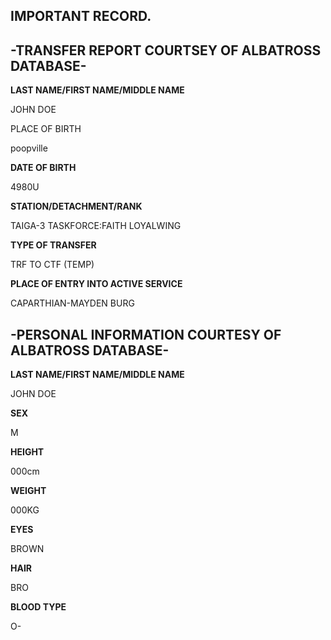 ## **IMPORTANT RECORD.**

## **-TRANSFER REPORT COURTSEY OF ALBATROSS DATABASE-**

**LAST NAME/FIRST NAME/MIDDLE NAME**

JOHN DOE

PLACE OF BIRTH

poopville

**DATE OF BIRTH**

4980U

**STATION/DETACHMENT/RANK**

TAIGA-3 TASKFORCE:FAITH LOYALWING

**TYPE OF TRANSFER**

TRF TO CTF (TEMP)

**PLACE OF ENTRY INTO ACTIVE SERVICE**

CAPARTHIAN-MAYDEN BURG

## **-PERSONAL INFORMATION COURTESY OF ALBATROSS DATABASE-**

**LAST NAME/FIRST NAME/MIDDLE NAME**

JOHN DOE

**SEX**

M

**HEIGHT**

000cm

**WEIGHT**

000KG

**EYES**

BROWN

**HAIR**

BRO

**BLOOD TYPE**

O-

